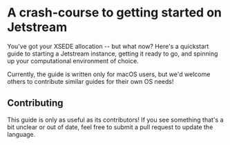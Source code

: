 # A crash-course to getting started on Jetstream

You've got your XSEDE allocation -- but what now? Here's a quickstart guide to starting a Jetstream instance, getting it ready to go, and spinning up your computational environment of choice.

Currently, the guide is written only for macOS users, but we'd welcome others to contribute similar guides for their own OS needs!

## Contributing

This guide is only as useful as its contributors! If you see something that's a bit unclear or out of date, feel free to submit a pull request to update the language.
